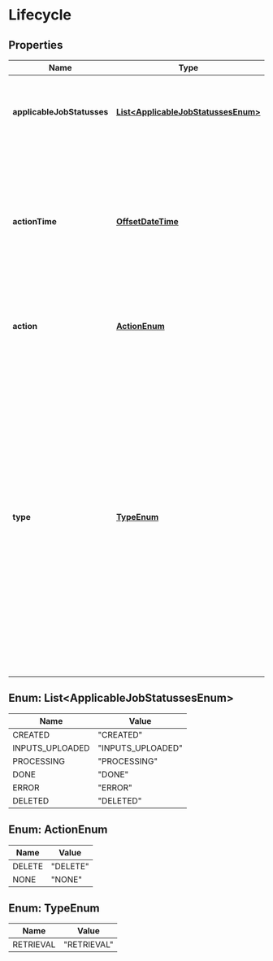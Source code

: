 
# Lifecycle

## Properties
Name | Type | Description | Notes
------------ | ------------- | ------------- | -------------
**applicableJobStatusses** | [**List&lt;ApplicableJobStatussesEnum&gt;**](#List&lt;ApplicableJobStatussesEnum&gt;) | Job status needs to be in this list in order for the action to be performed! |  [optional]
**actionTime** | [**OffsetDateTime**](OffsetDateTime.md) | The time at which the job and files will be deleted, regardless of whether it has been retrieved or not. Maximal time is 1 day from job creation |  [optional]
**action** | [**ActionEnum**](#ActionEnum) | The action to perform. Currently only delete is supported |  [optional]
**type** | [**TypeEnum**](#TypeEnum) | Determine when to delete the job and associated files.  RETRIEVAL means delete directly after retrieving the PDF file. When the file has not been retrieved before the action time, it will be deleted regardless.  Time means, delete on specific time, regardless of whether it has been processed |  [optional]


<a name="List<ApplicableJobStatussesEnum>"></a>
## Enum: List&lt;ApplicableJobStatussesEnum&gt;
Name | Value
---- | -----
CREATED | &quot;CREATED&quot;
INPUTS_UPLOADED | &quot;INPUTS_UPLOADED&quot;
PROCESSING | &quot;PROCESSING&quot;
DONE | &quot;DONE&quot;
ERROR | &quot;ERROR&quot;
DELETED | &quot;DELETED&quot;


<a name="ActionEnum"></a>
## Enum: ActionEnum
Name | Value
---- | -----
DELETE | &quot;DELETE&quot;
NONE | &quot;NONE&quot;


<a name="TypeEnum"></a>
## Enum: TypeEnum
Name | Value
---- | -----
RETRIEVAL | &quot;RETRIEVAL&quot;



